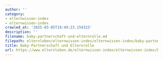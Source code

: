 ```yaml
---
author: ''
category:
- elternwissen-index
- elternwissen-index
crawled_at: '2025-03-05T19:49:23.154323'
description: ''
filename: baby-partnerschaft-und-elternrolle.md
filepath: elternleben/elternwissen-index/elternwissen-index/baby-partnerschaft-und-elternrolle.md
title: Baby-Partnerschaft und Elternrolle
url: https://www.elternleben.de/elternwissen-index/elternwissen-index/baby-partnerschaft-und-elternrolle/
---
```




